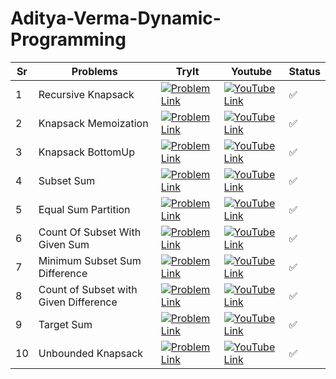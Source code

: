 # Aditya-Verma-Dynamic-Programming

Sr  | Problems              | TryIt                                   | Youtube                                 |Status
----|-----------------------|-----------------------------------------|-----------------------------------------|---------
1   | Recursive Knapsack | [![Problem Link](https://github.com/yashk9293/Aditya-Verma-Dynamic-Programming/assets/90888884/cffabc15-9edb-48f5-979a-7032f0f8bbc2)](https://www.geeksforgeeks.org/problems/0-1-knapsack-problem0945/1)  | [![YouTube Link](https://github.com/yashk9293/Aditya-Verma-Dynamic-Programming/assets/90888884/3a973d84-2858-44d3-8059-0ca0835decc2)](https://youtu.be/kvyShbFVaY8?list=PL_z_8CaSLPWekqhdCPmFohncHwz8TY2Go) | ✅
2   | Knapsack Memoization | [![Problem Link](https://github.com/yashk9293/Aditya-Verma-Dynamic-Programming/assets/90888884/cffabc15-9edb-48f5-979a-7032f0f8bbc2)](https://www.geeksforgeeks.org/problems/0-1-knapsack-problem0945/1)  | [![YouTube Link](https://github.com/yashk9293/Aditya-Verma-Dynamic-Programming/assets/90888884/3a973d84-2858-44d3-8059-0ca0835decc2)](https://youtu.be/fJbIuhs24zQ?list=PL_z_8CaSLPWekqhdCPmFohncHwz8TY2Go) | ✅
3   | Knapsack BottomUp | [![Problem Link](https://github.com/yashk9293/Aditya-Verma-Dynamic-Programming/assets/90888884/cffabc15-9edb-48f5-979a-7032f0f8bbc2)](https://www.geeksforgeeks.org/problems/0-1-knapsack-problem0945/1)  | [![YouTube Link](https://github.com/yashk9293/Aditya-Verma-Dynamic-Programming/assets/90888884/3a973d84-2858-44d3-8059-0ca0835decc2)](https://youtu.be/ntCGbPMeqgg?list=PL_z_8CaSLPWekqhdCPmFohncHwz8TY2Go) | ✅
4   | Subset Sum | [![Problem Link](https://github.com/yashk9293/Aditya-Verma-Dynamic-Programming/assets/90888884/cffabc15-9edb-48f5-979a-7032f0f8bbc2)](https://www.geeksforgeeks.org/problems/subset-sum-problem-1611555638/1)  | [![YouTube Link](https://github.com/yashk9293/Aditya-Verma-Dynamic-Programming/assets/90888884/3a973d84-2858-44d3-8059-0ca0835decc2)](https://youtu.be/_gPcYovP7wc?list=PL_z_8CaSLPWekqhdCPmFohncHwz8TY2Go) | ✅
5   | Equal Sum Partition | [![Problem Link](https://github.com/yashk9293/Aditya-Verma-Dynamic-Programming/assets/90888884/0adcfa0f-bdde-4c47-a616-510cb11ce0d0)](https://leetcode.com/problems/partition-equal-subset-sum/)  | [![YouTube Link](https://github.com/yashk9293/Aditya-Verma-Dynamic-Programming/assets/90888884/3a973d84-2858-44d3-8059-0ca0835decc2)](https://youtu.be/UmMh7xp07kY?list=PL_z_8CaSLPWekqhdCPmFohncHwz8TY2Go) | ✅
6   | Count Of Subset With Given Sum | [![Problem Link](https://github.com/yashk9293/Aditya-Verma-Dynamic-Programming/assets/90888884/cffabc15-9edb-48f5-979a-7032f0f8bbc2)](https://www.geeksforgeeks.org/problems/perfect-sum-problem5633/1)  | [![YouTube Link](https://github.com/yashk9293/Aditya-Verma-Dynamic-Programming/assets/90888884/3a973d84-2858-44d3-8059-0ca0835decc2)](https://youtu.be/F7wqWbqYn9g?list=PL_z_8CaSLPWekqhdCPmFohncHwz8TY2Go) | ✅
7   | Minimum Subset Sum Difference | [![Problem Link](https://github.com/yashk9293/Aditya-Verma-Dynamic-Programming/assets/90888884/cffabc15-9edb-48f5-979a-7032f0f8bbc2)](https://www.geeksforgeeks.org/problems/minimum-sum-partition3317/1)  | [![YouTube Link](https://github.com/yashk9293/Aditya-Verma-Dynamic-Programming/assets/90888884/3a973d84-2858-44d3-8059-0ca0835decc2)](https://youtu.be/-GtpxG6l_Mc?list=PL_z_8CaSLPWekqhdCPmFohncHwz8TY2Go) | ✅
8   | Count of Subset with Given Difference | [![Problem Link](https://github.com/yashk9293/Aditya-Verma-Dynamic-Programming/assets/90888884/cffabc15-9edb-48f5-979a-7032f0f8bbc2)](https://www.geeksforgeeks.org/problems/partitions-with-given-difference/1)  | [![YouTube Link](https://github.com/yashk9293/Aditya-Verma-Dynamic-Programming/assets/90888884/3a973d84-2858-44d3-8059-0ca0835decc2)](https://youtu.be/ot_XBHyqpFc?list=PL_z_8CaSLPWekqhdCPmFohncHwz8TY2Go) | ✅
9   | Target Sum | [![Problem Link](https://github.com/yashk9293/Aditya-Verma-Dynamic-Programming/assets/90888884/0adcfa0f-bdde-4c47-a616-510cb11ce0d0)](https://leetcode.com/problems/target-sum/)  | [![YouTube Link](https://github.com/yashk9293/Aditya-Verma-Dynamic-Programming/assets/90888884/3a973d84-2858-44d3-8059-0ca0835decc2)](https://youtu.be/Hw6Ygp3JBYw?list=PL_z_8CaSLPWekqhdCPmFohncHwz8TY2Go) | ✅
10  | Unbounded Knapsack | [![Problem Link](https://github.com/yashk9293/Aditya-Verma-Dynamic-Programming/assets/90888884/cffabc15-9edb-48f5-979a-7032f0f8bbc2)](https://www.geeksforgeeks.org/problems/knapsack-with-duplicate-items4201/1)  | [![YouTube Link](https://github.com/yashk9293/Aditya-Verma-Dynamic-Programming/assets/90888884/3a973d84-2858-44d3-8059-0ca0835decc2)](https://youtu.be/aycn9KO8_Ls?list=PL_z_8CaSLPWekqhdCPmFohncHwz8TY2Go) | ✅
